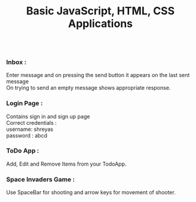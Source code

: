 
<h1> <center>Basic JavaScript, HTML, CSS Applications</center></h1> 
<br /><br />
<h3> Inbox : </h3>
Enter message and on pressing the send button it appears on the last sent message<br />
On trying to send an empty message shows appropriate response.<br />

<h3> Login Page : </h3> 
Contains sign in and sign up page<br />
Correct credentials : <br />
username: shreyas<br />
password : abcd<br />

<h3>ToDo App : </h3> 
Add, Edit and Remove Items from your TodoApp.<br />

<h3>Space Invaders Game : </h3>
Use SpaceBar for shooting and arrow keys for movement of shooter.<br />


